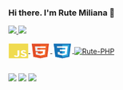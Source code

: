 ### Hi there. I'm Rute Miliana 👋

<!--
**rutemiliana/rutemiliana** is a ✨ _special_ ✨ repository because its `README.md` (this file) appears on your GitHub profile.

Here are some ideas to get you started:

- 🔭 I’m currently working on ...
- 🌱 I’m currently learning ...
- 👯 I’m looking to collaborate on ...
- 🤔 I’m looking for help with ...
- 💬 Ask me about ...
- 📫 How to reach me: ...
- 😄 Pronouns: ...
- ⚡ Fun fact: ...
-->

 <div>
  <a href="https://github.com/rutemiliana">
  <img height="180em" src="https://github-readme-stats.vercel.app/api?username=rutemiliana&show_icons=true&theme=dracula&include_all_commits=true&count_private=true"/>
  <img height="180em" src="https://github-readme-stats.vercel.app/api/top-langs/?username=rutemiliana&layout=compact&langs_count=7&theme=dracula"/>
</div>
<div style="display: inline_block"><br>
  <img align="center" alt="Rute-Js" height="30" width="40" src="https://raw.githubusercontent.com/devicons/devicon/master/icons/javascript/javascript-plain.svg">
  <img align="center" alt="Rute-HTML" height="30" width="40" src="https://raw.githubusercontent.com/devicons/devicon/master/icons/html5/html5-original.svg">
  <img align="center" alt="Rute-CSS" height="30" width="40" src="https://raw.githubusercontent.com/devicons/devicon/master/icons/css3/css3-original.svg">
  <img align="center" alt="Rute-PHP" height="50" width="40" src="https://cdn.jsdelivr.net/gh/devicons/devicon/icons/php/php-original.svg" />
          
 
</div>

##

<div> 
  <a href="https://codepen.io/rutemiliana" target="_blank"><img src="https://img.shields.io/badge/Codepen-000000?style=for-the-badge&logo=codepen&logoColor=white"></a>
   <a href="https://replit.com/@rutemiliana" target="_blank"><img src="https://img.shields.io/badge/replit-667881?style=for-the-badge&logo=replit&logoColor=white"></a>
  <a href="https://www.linkedin.com/in/rute-miliana-b0ab4a1b8/" target="_blank"><img src="https://img.shields.io/badge/LinkedIn-0077B5?style=for-the-badge&logo=linkedin&logoColor=white" target="_blank"></a>
  
  
 

 
</div>

